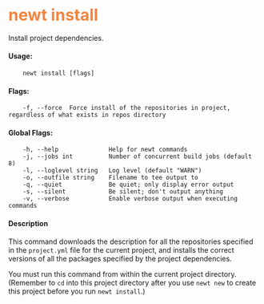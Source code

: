 ## <font color="#F2853F" style="font-size:24pt">newt install </font>

Install project dependencies.  

#### Usage: 
```no-highlight
    newt install [flags]
```

#### Flags:
```no-highlight
    -f, --force  Force install of the repositories in project, regardless of what exists in repos directory
```

#### Global Flags:
```no-highlight
    -h, --help              Help for newt commands
    -j, --jobs int          Number of concurrent build jobs (default 8)
    -l, --loglevel string   Log level (default "WARN")
    -o, --outfile string    Filename to tee output to
    -q, --quiet             Be quiet; only display error output
    -s, --silent            Be silent; don't output anything
    -v, --verbose           Enable verbose output when executing commands
```
#### Description

This command downloads the description for all the repositories specified in the `project.yml` file for the current project, and installs the correct versions of all the packages specified by the project dependencies. 

You must run this command from within the current project directory. (Remember to `cd` into this project directory after you use `newt new` to create this project before you run `newt install`.)

